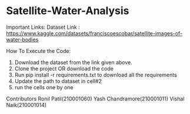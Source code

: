 # Satellite-Water-Analysis
Important Links:
Dataset Link : https://www.kaggle.com/datasets/franciscoescobar/satellite-images-of-water-bodies

How To Execute the Code:
1. Download the dataset from the link given above.
2. Clone the project OR download the code
3. Run pip install -r requirements.txt to download all the requirements
4. Update the path to dataset in cell#2
5. run the cells one by one


Contributors
Ronil Patil(210001060)
Yash Chandramore(210001011)
Vishal Naik(210001014)
